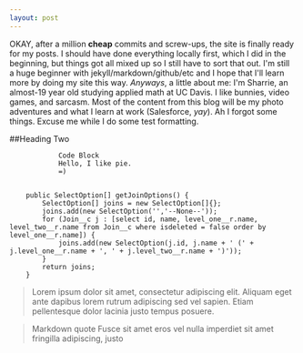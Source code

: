 ```yaml
---
layout: post
---
```

OKAY, after a million **cheap** commits and screw-ups, the site is finally ready for my posts. I should have done everything locally first, which I did in the beginning, but things got all mixed up so I still have to sort that out. I'm still a huge beginner with jekyll/markdown/github/etc and I hope that I'll learn more by doing my site this way. *Anyways*, a little about me: I'm Sharrie, an almost-19 year old studying applied math at UC Davis. I like bunnies, video games, and sarcasm. Most of the content from this blog will be my photo adventures and what I learn at work (Salesforce, *yay*). Ah I forgot some things. Excuse me while I do some test formatting.

##Heading Two

				Code Block
				Hello, I like pie.
				=)

<pre><code class="major">
    public SelectOption[] getJoinOptions() {  
        SelectOption[] joins = new SelectOption[]{};  
        joins.add(new SelectOption('','--None--'));  
        for (Join__c j : [select id, name, level_one__r.name, level_two__r.name from Join__c where isdeleted = false order by level_one__r.name]) {  
            joins.add(new SelectOption(j.id, j.name + ' (' + j.level_one__r.name + ', ' + j.level_two__r.name + ')'));  
        }  
        return joins;  
    }
</code></pre>

<blockquote>
Lorem ipsum dolor sit amet, consectetur adipiscing elit. Aliquam eget ante dapibus lorem rutrum adipiscing sed vel sapien. Etiam pellentesque dolor lacinia justo tempus posuere. 
</blockquote>


> Markdown quote
> Fusce sit amet eros vel nulla imperdiet
> sit amet fringilla adipiscing, justo